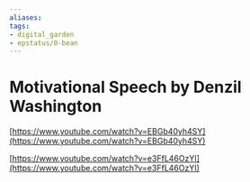 ```yaml
---
aliases: 
tags: 
- digital_garden
- epstatus/0-bean
---
```

# Motivational Speech by Denzil Washington


[https://www.youtube.com/watch?v=EBGb40yh4SY](https://www.youtube.com/watch?v=EBGb40yh4SY)

[https://www.youtube.com/watch?v=e3FfL46OzYI](https://www.youtube.com/watch?v=e3FfL46OzYI)


